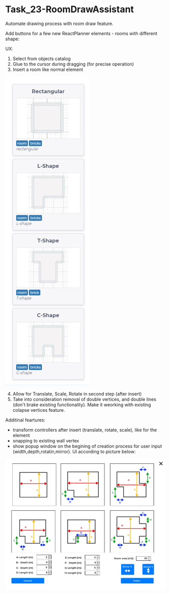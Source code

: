 # Task_23-RoomDrawAssistant

Automate drawing process with room draw feature.

Add buttons for a few new ReactPlanner elements - rooms with different shape:

UX:

1. Select from objects catalog
2. Glue to the cursor during dragging (for precise operation)
3. Insert a room like normal element

![rooms](rooms.JPG)

4. Allow for Translate, Scale, Rotate in second step (after insert)
5. Take into consideration removal of double vertices, and double lines (don't brake existing functionality). Make it weorking with existing colapse vertices feature.

Additinal feartures:

- transform controllers after insert (translate, rotate, scale), like for the element
- snapping to existing wall vertex
- show popup window on the begining of creation process for user input (width,depth,rotatin,mirror). UI according to picture below:

![Room creator](Room_creator.JPG)
